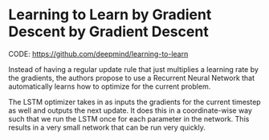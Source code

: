 # Learning to Learn by Gradient Descent by Gradient Descent

CODE: https://github.com/deepmind/learning-to-learn

Instead of having a regular update rule that just multiplies a learning rate
by the gradients, the authors propose to use a Recurrent Neural Network that
automatically learns how to optimize for the current problem. 

The LSTM optimizer takes in as inputs the gradients for the current timestep as well
and outputs the next update. It does this in a coordinate-wise way such that we run
the LSTM once for each parameter in the network. This results in a very small network
that can be run very quickly. 
